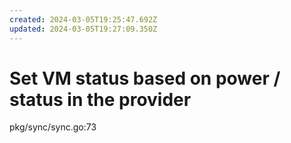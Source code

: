 ```yaml
---
created: 2024-03-05T19:25:47.692Z
updated: 2024-03-05T19:27:09.350Z
---
```


# Set VM status based on power / status in the provider

pkg/sync/sync.go:73
